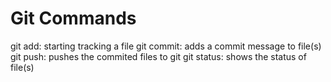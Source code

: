 # Git Commands

git add: starting tracking a file
git commit: adds a commit message to file(s)
git push: pushes the commited files to git
git status: shows the status of file(s)
